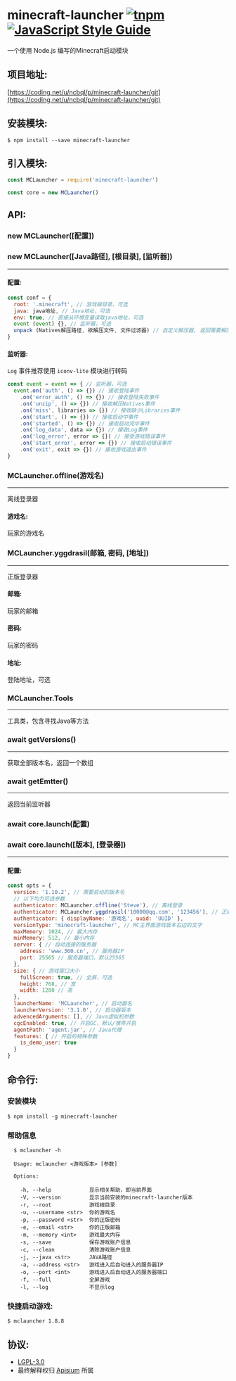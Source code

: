 # minecraft-launcher [![tnpm](http://npm.taobao.org/badge/v/minecraft-launcher.svg?style=flat-square)](http://npm.taobao.org/package/minecraft-launcher) [![JavaScript Style Guide](https://img.shields.io/badge/code%20style-standard-brightgreen.svg)](http://standardjs.com/)

一个使用 Node.js 编写的Minecraft启动模块

## 项目地址:

[https://coding.net/u/ncbql/p/minecraft-launcher/git](https://coding.net/u/ncbql/p/minecraft-launcher/git)

## 安装模块:

    $ npm install --save minecraft-launcher

## 引入模块:

```js
const MCLauncher = require('minecraft-launcher')

const core = new MCLauncher()
```

## API:

### new MCLauncher([配置])
### new MCLauncher([Java路径], [根目录], [监听器])
***

#### 配置:

```js
const conf = {
  root: '.minecraft', // 游戏根目录，可选
  java: java地址, // Java地址，可选
  env: true, // 直接从环境变量读取java地址，可选
  event (event) {}, // 监听器，可选
  unpack (Natives解压路径, 欲解压文件, 文件过滤器) // 自定义解压器, 返回需要解压的全部文件名, 可选, 默认使用 Adm-Zip 模块解压
}
```

#### 监听器:

`Log` 事件推荐使用 `iconv-lite` 模块进行转码

```js
const event = event => { // 监听器，可选
  event.on('auth', () => {}) // 接收登陆事件
    .on('error_auth', () => {}) // 接收登陆失败事件
    .on('unzip', () => {}) // 接收解压Natives事件
    .on('miss', libraries => {}) // 接收缺少Libraries事件
    .on('start', () => {}) // 接收启动中事件
    .on('started', () => {}) // 接收启动完毕事件
    .on('log_data', data => {}) // 接收Log事件
    .on('log_error', error => {}) // 接受游戏错误事件
    .on('start_error', error => {}) // 接收启动错误事件
    .on('exit', exit => {}) // 接收游戏退出事件
}
```

### MCLauncher.offline(游戏名)
***
离线登录器

#### 游戏名:
玩家的游戏名

### MCLauncher.yggdrasil(邮箱, 密码, [地址])
***
正版登录器

#### 邮箱:
玩家的邮箱

#### 密码:
玩家的密码

#### 地址:
登陆地址，可选

### MCLauncher.Tools
***
工具类，包含寻找Java等方法

### await getVersions()
***
获取全部版本名，返回一个数组

### await getEmtter()
***
返回当前监听器

### await core.launch(配置)
### await core.launch([版本], [登录器])
***

#### 配置:

```js
const opts = {
  version: '1.10.2', // 需要启动的版本名
  // 以下均为可选参数
  authenticator: MCLauncher.offline('Steve'), // 离线登录
  authenticator: MCLauncher.yggdrasil('10000@qq.com', '123456'), // 正版登陆
  authenticator: { displayName: '游戏名', uuid: 'UUID' },
  versionType: 'minecraft-launcher', // MC主界面游戏版本右边的文字
  maxMemory: 1024, // 最大内存
  minMemory: 512, // 最小内存
  server: { // 自动连接的服务器
    address: 'www.360.cn', // 服务器IP
    port: 25565 // 服务器端口，默认25565
  },
  size: { // 游戏窗口大小
    fullScreen: true, // 全屏，可选
    height: 768, // 宽
    width: 1280 // 高
  },
  launcherName: 'MCLauncher', // 启动器名
  launcherVersion: '3.1.0', // 启动器版本
  advencedArguments: [], // Java虚拟机参数
  cgcEnabled: true, // 开启GC，默认/推荐开启
  agentPath: 'agent.jar', // Java代理
  features: { // 开启的特殊参数
    is_demo_user: true
  }
}
```

## 命令行:

### 安装模块

    $ npm install -g minecraft-launcher

### 帮助信息

```
  $ mclauncher -h

  Usage: mclauncher <游戏版本> [参数]

  Options:

    -h, --help            显示相关帮助，即当前界面
    -V, --version         显示当前安装的minecraft-launcher版本
    -r, --root            游戏根目录
    -u, --username <str>  你的游戏名
    -p, --password <str>  你的正版密码
    -e, --email <str>     你的正版邮箱
    -m, --memory <int>    游戏最大内存
    -s, --save            保存游戏账户信息
    -c, --clean           清除游戏账户信息
    -j, --java <str>      JAVA路径
    -a, --address <str>   游戏进入后自动进入的服务器IP
    -o, --port <int>      游戏进入后自动进入的服务器端口
    -f, --full            全屏游戏
    -l, --log             不显示log
```

### 快捷启动游戏:

    $ mclauncher 1.8.8

## 协议:

- [LGPL-3.0](./LICENSE)
- 最终解释权归 [Apisium](https://jq.qq.com/?_wv=1027&k=43GuWwq) 所属
